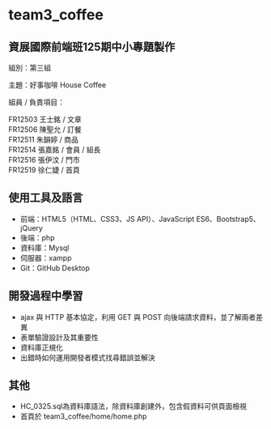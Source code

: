# team3_coffee

## 資展國際前端班125期中小專題製作  

組別：第三組  

主題：好事咖啡 House Coffee  

組員 / 負責項目：  

FR12503 王士銘 / 文章  
FR12506 陳聖允 / 訂餐  
FR12511 朱韻婷 / 商品  
FR12514 張嘉銘 / 會員 / 組長  
FR12516 張伊汶 / 門市  
FR12519 徐仁婕 / 首頁  


## 使用工具及語言
- 前端：HTML5（HTML、CSS3、JS API）、JavaScript ES6、Bootstrap5、jQuery  
- 後端：php  
- 資料庫：Mysql  
- 伺服器：xampp  
- Git：GitHub Desktop 
  
  
## 開發過程中學習  
- ajax 與 HTTP 基本協定，利用 GET 與 POST 向後端請求資料，並了解兩者差異  
- 表單驗證設計及其重要性  
- 資料庫正規化  
- 出錯時如何運用開發者模式找尋錯誤並解決  

## 其他  
- HC_0325.sql為資料庫語法，除資料庫創建外，包含假資料可供頁面檢視  
- 首頁於 team3_coffee/home/home.php  
